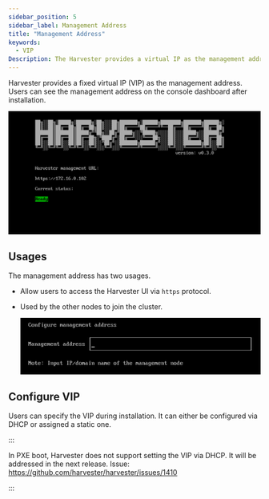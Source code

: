 ```yaml
---
sidebar_position: 5
sidebar_label: Management Address
title: "Management Address"
keywords:
  - VIP
Description: The Harvester provides a virtual IP as the management address.
---
```


<head>
  <link rel="canonical" href="https://docs.harvesterhci.io/v1.1/install/management-address"/>
</head>

Harvester provides a fixed virtual IP (VIP) as the management address. Users can see the management address on the console dashboard after installation.

![](./assets/console-dashboard.png)

## Usages
The management address has two usages.

- Allow users to access the Harvester UI via `https` protocol.

- Used by the other nodes to join the cluster. 

  ![](./assets/configure-management-address.png)

## Configure VIP 
Users can specify the VIP during installation. It can either be configured via DHCP or assigned a static one.

:::

In PXE boot, Harvester does not support setting the VIP via DHCP. It will be addressed in the next release.
Issue: https://github.com/harvester/harvester/issues/1410

:::
